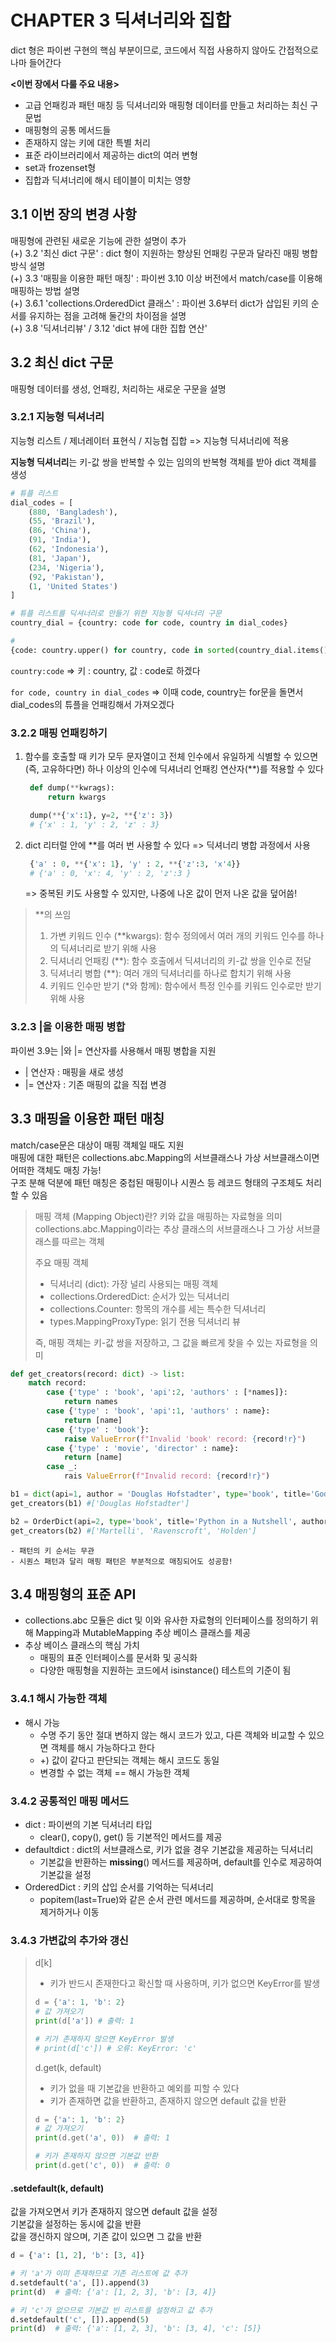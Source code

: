 # CHAPTER 3 딕셔너리와 집합

dict 형은 파이썬 구현의 핵심 부분이므로, 코드에서 직접 사용하지 않아도 간접적으로나마 들어간다

**<이번 장에서 다룰 주요 내용>**

- 고급 언패킹과 패턴 매칭 등 딕셔너리와 매핑형 데이터를 만들고 처리하는 최신 구문법
- 매핑형의 공통 메서드들
- 존재하지 않는 키에 대한 특별 처리
- 표준 라이브러리에서 제공하는 dict의 여러 변형
- set과 frozenset형
- 집합과 딕셔너리에 해시 테이블이 미치는 영향

## 3.1 이번 장의 변경 사항

매핑형에 관련된 새로운 기능에 관한 설명이 추가  
(+) 3.2 '최신 dict 구문' : dict 형이 지원하는 향상된 언패킹 구문과 달라진 매핑 병합 방식 설명  
(+) 3.3 '매핑을 이용한 패턴 매칭' : 파이썬 3.10 이상 버전에서 match/case를 이용해 매핑하는 방법 설명  
(+) 3.6.1 'collections.OrderedDict 클래스' : 파이썬 3.6부터 dict가 삽입된 키의 순서를 유지하는 점을 고려해 둘간의 차이점을 설명  
(+) 3.8 '딕셔너리뷰' / 3.12 'dict 뷰에 대한 집합 연산'

## 3.2 최신 dict 구문

매핑형 데이터를 생성, 언패킹, 처리하는 새로운 구문을 설명

### 3.2.1 지능형 딕셔너리

지능형 리스트 / 제너레이터 표현식 / 지능협 집합 => 지능형 딕셔너리에 적용

**지능형 딕셔너리**는 키-값 쌍을 반복할 수 있는 임의의 반복형 객체를 받아 dict 객체를 생성

```python
# 튜플 리스트
dial_codes = [
    (880, 'Bangladesh'),
    (55, 'Brazil'),
    (86, 'China'),
    (91, 'India'),
    (62, 'Indonesia'),
    (81, 'Japan'),
    (234, 'Nigeria'),
    (92, 'Pakistan'),
    (1, 'United States')
]

# 튜플 리스트를 딕셔너리로 만들기 위한 지능형 딕셔너리 구문
country_dial = {country: code for code, country in dial_codes}

#
{code: country.upper() for country, code in sorted(country_dial.items()) if code < 70}
```

`country:code`
=> 키 : country, 값 : code로 하겠다

`for code, country in dial_codes`
=> 이때 code, country는 for문을 돌면서 dial_codes의 튜플을 언패킹해서 가져오겠다

### 3.2.2 매핑 언패킹하기

1. 함수를 호출할 때 키가 모두 문자열이고 전체 인수에서 유일하게 식별할 수 있으면 (즉, 고유하다면) 하나 이상의 인수에 딕셔너리 언패킹 연산자(\*\*)를 적용할 수 있다

   ```python
    def dump(**kwrags):
        return kwargs

    dump(**{'x':1}, y=2, **{'z': 3})
    # {'x' : 1, 'y' : 2, 'z' : 3}
   ```

2. dict 리터럴 안에 \*\*를 여러 번 사용할 수 있다 => 딕셔너리 병합 과정에서 사용
   ```python
    {'a' : 0, **{'x': 1}, 'y' : 2, **{'z':3, 'x'4}}
    # {'a' : 0, 'x': 4, 'y' : 2, 'z':3 }
   ```
   => 중복된 키도 사용할 수 있지만, 나중에 나온 값이 먼저 나온 값을 덮어씀!

> \*\*의 쓰임
>
> 1. 가변 키워드 인수 (\*\*kwargs): 함수 정의에서 여러 개의 키워드 인수를 하나의 딕셔너리로 받기 위해 사용
> 2. 딕셔너리 언패킹 (\*\*): 함수 호출에서 딕셔너리의 키-값 쌍을 인수로 전달
> 3. 딕셔너리 병합 (\*\*): 여러 개의 딕셔너리를 하나로 합치기 위해 사용
> 4. 키워드 인수만 받기 (\*와 함께): 함수에서 특정 인수를 키워드 인수로만 받기 위해 사용

### 3.2.3 |을 이용한 매핑 병합

파이썬 3.9는 |와 |= 연산자를 사용해서 매핑 병합을 지원

- | 연산자 : 매핑을 새로 생성
- |= 연산자 : 기존 매핑의 값을 직접 변경

## 3.3 매핑을 이용한 패턴 매칭

match/case문은 대상이 매핑 객체일 때도 지원  
매핑에 대한 패턴은 collections.abc.Mapping의 서브클래스나 가상 서브클래스이면 어떠한 객체도 매칭 가능!  
구조 분해 덕분에 패턴 매칭은 중첩된 매핑이나 시퀀스 등 레코드 형태의 구조체도 처리할 수 있음

> 매핑 객체 (Mapping Object)란?
> 키와 값을 매핑하는 자료형을 의미  
> collections.abc.Mapping이라는 추상 클래스의 서브클래스나 그 가상 서브클래스를 따르는 객체
>
> 주요 매핑 객체
>
> - 딕셔너리 (dict): 가장 널리 사용되는 매핑 객체
> - collections.OrderedDict: 순서가 있는 딕셔너리
> - collections.Counter: 항목의 개수를 세는 특수한 딕셔너리
> - types.MappingProxyType: 읽기 전용 딕셔너리 뷰
>
> 즉, 매핑 객체는 키-값 쌍을 저장하고, 그 값을 빠르게 찾을 수 있는 자료형을 의미

```python
def get_creators(record: dict) -> list:
    match record:
        case {'type' : 'book', 'api':2, 'authors' : [*names]}:
            return names
        case {'type' : 'book', 'api':1, 'authors' : name}:
            return [name]
        case {'type' : 'book'}:
            raise ValueError(f"Invalid 'book' record: {record!r}")
        case {'type' : 'movie', 'director' : name}:
            return [name]
        case _:
            rais ValueError(f"Invalid record: {record!r}")

b1 = dict(api=1, author = 'Douglas Hofstadter', type='book', title='Godel, Escher, Bach')
get_creators(b1) #['Douglas Hofstadter']

b2 = OrderDict(api=2, type='book', title='Python in a Nutshell', authors='Martelli Ravenscroft Holden'.split())
get_creators(b2) #['Martelli', 'Ravenscroft', 'Holden']
```

    - 패턴의 키 순서는 무관
    - 시퀀스 패턴과 달리 매핑 패턴은 부분적으로 매칭되어도 성공함!

## 3.4 매핑형의 표준 API

- collections.abc 모듈은 dict 및 이와 유사한 자료형의 인터페이스를 정의하기 위해 Mapping과 MutableMapping 추상 베이스 클래스를 제공
- 추상 베이스 클래스의 핵심 가치
  - 매핑의 표준 인터페이스를 문서화 및 공식화
  - 다양한 매핑형을 지원하는 코드에서 isinstance() 테스트의 기준이 됨

### 3.4.1 해시 가능한 객체

- 해시 가능
  - 수명 주기 동안 절대 변하지 않는 해시 코드가 있고, 다른 객체와 비교할 수 있으면 객체를 해시 가능하다고 한다
  - +) 값이 같다고 판단되는 객체는 해시 코드도 동일
  - 변경할 수 없는 객체 == 해시 가능한 객체

### 3.4.2 공통적인 매핑 메서드

- dict : 파이썬의 기본 딕셔너리 타입
  - clear(), copy(), get() 등 기본적인 메서드를 제공
- defaultdict : dict의 서브클래스로, 키가 없을 경우 기본값을 제공하는 딕셔너리
  - 기본값을 반환하는 **missing**() 메서드를 제공하며, default를 인수로 제공하여 기본값을 설정
- OrderedDict : 키의 삽입 순서를 기억하는 딕셔너리
  - popitem(last=True)와 같은 순서 관련 메서드를 제공하며, 순서대로 항목을 제거하거나 이동

### 3.4.3 가변값의 추가와 갱신

> d[k]
>
> - 키가 반드시 존재한다고 확신할 때 사용하며, 키가 없으면 KeyError를 발생
>
> ```python
> d = {'a': 1, 'b': 2}
> # 값 가져오기
> print(d['a']) # 출력: 1
>
> # 키가 존재하지 않으면 KeyError 발생
> # print(d['c']) # 오류: KeyError: 'c'
> ```
>
> d.get(k, default)
>
> - 키가 없을 때 기본값을 반환하고 예외를 피할 수 있다
> - 키가 존재하면 값을 반환하고, 존재하지 않으면 default 값을 반환
>
> ```python
> d = {'a': 1, 'b': 2}
> # 값 가져오기
> print(d.get('a', 0))  # 출력: 1
>
> # 키가 존재하지 않으면 기본값 반환
> print(d.get('c', 0))  # 출력: 0
> ```

#### .setdefault(k, default)

값을 가져오면서 키가 존재하지 않으면 default 값을 설정  
기본값을 설정하는 동시에 값을 반환  
값을 갱신하지 않으며, 기존 값이 있으면 그 값을 반환

```python
d = {'a': [1, 2], 'b': [3, 4]}

# 키 'a'가 이미 존재하므로 기존 리스트에 값 추가
d.setdefault('a', []).append(3)
print(d)  # 출력: {'a': [1, 2, 3], 'b': [3, 4]}

# 키 'c'가 없으므로 기본값 빈 리스트를 설정하고 값 추가
d.setdefault('c', []).append(5)
print(d)  # 출력: {'a': [1, 2, 3], 'b': [3, 4], 'c': [5]}
```

